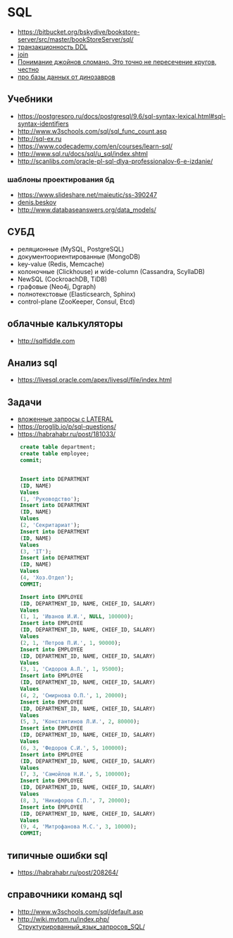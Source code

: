 # SQL

 * https://bitbucket.org/bskydive/bookstore-server/src/master/bookStoreServer/sql/
 * [транзакционность DDL](https://wiki.postgresql.org/wiki/Transactional_DDL_in_PostgreSQL:_A_Competitive_Analysis)
 * [join](https://habrahabr.ru/post/278087/)
 * [Понимание джойнов сломано. Это точно не пересечение кругов, честно](https://habr.com/ru/post/448072/)
 * [про базы данных от динозавров](https://stackoverflow.com/users/484814/performancedba)

## Учебники

 * https://postgrespro.ru/docs/postgresql/9.6/sql-syntax-lexical.html#sql-syntax-identifiers
 * http://www.w3schools.com/sql/sql_func_count.asp
 * http://sql-ex.ru
 * https://www.codecademy.com/en/courses/learn-sql/
 * http://www.sql.ru/docs/sql/u_sql/index.shtml
 * http://scanlibs.com/oracle-pl-sql-dlya-professionalov-6-e-izdanie/

### шаблоны проектирования бд

 * https://www.slideshare.net/maieutic/ss-390247
 * [denis.beskov](http://database-design.livejournal.com/)
 * http://www.databaseanswers.org/data_models/

## СУБД

 * реляционные (MySQL, PostgreSQL)
 * документоориентированные (MongoDB)
 * key-value (Redis, Memcache)
 * колоночные (Clickhouse) и wide-column (Cassandra, ScyllaDB)
 * NewSQL (CockroachDB, TiDB)
 * графовые (Neo4j, Dgraph)
 * полнотекстовые (Elasticsearch, Sphinx)
 * control-plane (ZooKeeper, Consul, Etcd)

## облачные калькуляторы

 * http://sqlfiddle.com

## Анализ sql

 * https://livesql.oracle.com/apex/livesql/file/index.html





## Задачи

 * [вложенные запросы с LATERAL](https://habr.com/ru/company/tensor/blog/574330/)
 * https://proglib.io/p/sql-questions/
 * https://habrahabr.ru/post/181033/

```sql
	create table department;
	create table employee;
	commit;


	Insert into DEPARTMENT
	(ID, NAME)
	Values
	(1, 'Руководство');
	Insert into DEPARTMENT
	(ID, NAME)
	Values
	(2, 'Секритариат');
	Insert into DEPARTMENT
	(ID, NAME)
	Values
	(3, 'IT');
	Insert into DEPARTMENT
	(ID, NAME)
	Values
	(4, 'Хоз.Отдел');
	COMMIT;

	Insert into EMPLOYEE
	(ID, DEPARTMENT_ID, NAME, CHIEF_ID, SALARY)
	Values
	(1, 1, 'Иванов И.И.', NULL, 100000);
	Insert into EMPLOYEE
	(ID, DEPARTMENT_ID, NAME, CHIEF_ID, SALARY)
	Values
	(2, 1, 'Петров П.И.', 1, 90000);
	Insert into EMPLOYEE
	(ID, DEPARTMENT_ID, NAME, CHIEF_ID, SALARY)
	Values
	(3, 1, 'Сидоров А.Л.', 1, 95000);
	Insert into EMPLOYEE
	(ID, DEPARTMENT_ID, NAME, CHIEF_ID, SALARY)
	Values
	(4, 2, 'Смирнова О.П.', 1, 20000);
	Insert into EMPLOYEE
	(ID, DEPARTMENT_ID, NAME, CHIEF_ID, SALARY)
	Values
	(5, 3, 'Константинов Л.И.', 2, 80000);
	Insert into EMPLOYEE
	(ID, DEPARTMENT_ID, NAME, CHIEF_ID, SALARY)
	Values
	(6, 3, 'Федоров С.И.', 5, 100000);
	Insert into EMPLOYEE
	(ID, DEPARTMENT_ID, NAME, CHIEF_ID, SALARY)
	Values
	(7, 3, 'Самойлов Н.И.', 5, 100000);
	Insert into EMPLOYEE
	(ID, DEPARTMENT_ID, NAME, CHIEF_ID, SALARY)
	Values
	(8, 3, 'Никифоров С.П.', 7, 20000);
	Insert into EMPLOYEE
	(ID, DEPARTMENT_ID, NAME, CHIEF_ID, SALARY)
	Values
	(9, 4, 'Митрофанова М.С.', 3, 10000);
	COMMIT;
```

## типичные ошибки sql

 * https://habrahabr.ru/post/208264/

## справочники команд sql

 * http://www.w3schools.com/sql/default.asp
 * http://wiki.mvtom.ru/index.php/Структурированный_язык_запросов_SQL/
